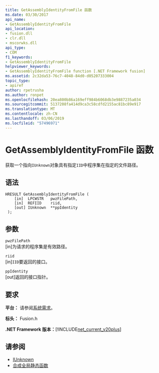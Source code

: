 ```yaml
---
title: GetAssemblyIdentityFromFile 函数
ms.date: 03/30/2017
api_name:
- GetAssemblyIdentityFromFile
api_location:
- fusion.dll
- clr.dll
- mscorwks.dll
api_type:
- COM
f1_keywords:
- GetAssemblyIdentityFromFile
helpviewer_keywords:
- GetAssemblyIdentityFromFile function [.NET Framework fusion]
ms.assetid: 2c32da53-76c7-4048-84d0-d05207333004
topic_type:
- apiref
author: rpetrusha
ms.author: ronpet
ms.openlocfilehash: 20ea800b86a169eff984b6068db3e9887235a034
ms.sourcegitcommit: 5137208fa414d9ca3c58cdfd2155ac81bc89e917
ms.translationtype: MT
ms.contentlocale: zh-CN
ms.lasthandoff: 03/06/2019
ms.locfileid: "57496971"
---
```

# <a name="getassemblyidentityfromfile-function"></a>GetAssemblyIdentityFromFile 函数
获取一个指向`IUnknown`对象具有指定`IID`中程序集在指定的文件路径。  
  
## <a name="syntax"></a>语法  
  
```  
HRESULT GetAssemblyIdentityFromFile (  
    [in]  LPCWSTR   pwzFilePath,  
    [in]  REFIID    riid,  
    [out] IUnknown  **ppIdentity  
 );  
```  
  
## <a name="parameters"></a>参数  
 `pwzFilePath`  
 [in]为请求的程序集是有效路径。  
  
 `riid`  
 [in]`IID`要返回的接口。  
  
 `ppIdentity`  
 [out]返回的接口指针。  
  
## <a name="requirements"></a>要求  
 **平台：** 请参阅[系统需求](../../../../docs/framework/get-started/system-requirements.md)。  
  
 **标头：** Fusion.h  
  
 **.NET Framework 版本：**[!INCLUDE[net_current_v20plus](../../../../includes/net-current-v20plus-md.md)]  
  
## <a name="see-also"></a>请参阅
- [IUnknown](/cpp/atl/iunknown)
- [合成全局静态函数](../../../../docs/framework/unmanaged-api/fusion/fusion-global-static-functions.md)
